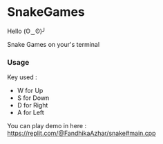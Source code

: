 # SnakeGames
Hello (ʘ‿ʘ)╯

Snake Games on your's terminal
<h3> Usage </h3>

Key used :

- W for Up
- S for Down
- D for Right
- A for Left

You can play demo in here : https://replit.com/@FandhikaAzhar/snake#main.cpp
